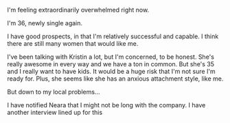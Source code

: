
I'm feeling extraordinarily overwhelmed right now. 

I'm 36, newly single again.

I have good prospects, in that I'm relatively successful and capable. I think there are still many women that would like me. 

I've been talking with Kristin a lot, but I'm concerned, to be honest. She's really awesome in every way and we have a ton in common. But she's 35 and I really want to have kids. It would be a huge risk that I'm not sure I'm ready for. Plus, she seems like she has an anxious attachment style, like me. 

But down to my local problems...

I have notified Neara that I might not be long with the company. I have another interview lined up for this 

